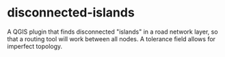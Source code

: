 # disconnected-islands
A QGIS plugin that finds disconnected "islands" in a road network layer, so that a routing tool will work between all nodes. A tolerance field allows for imperfect topology.
